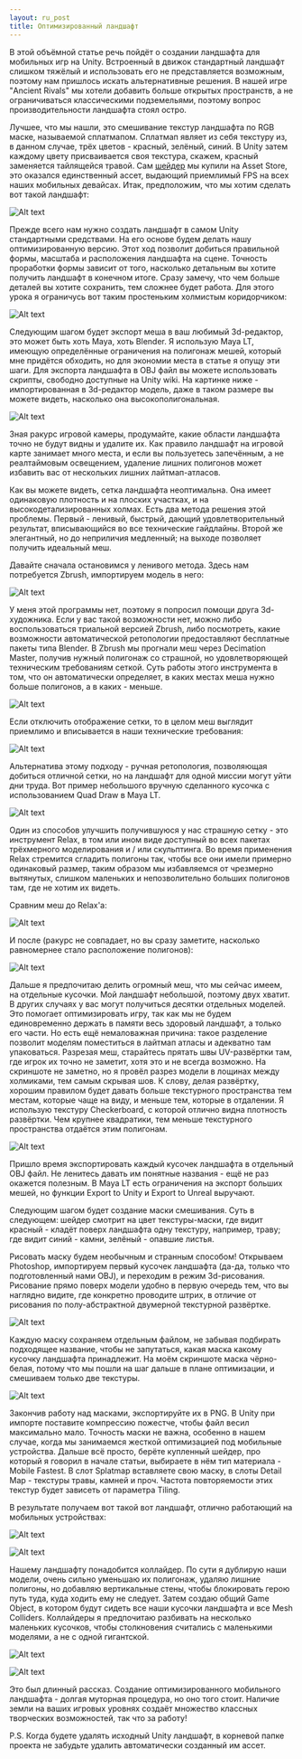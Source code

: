 ```yaml
---
layout: ru_post
title: Оптимизированный ландшафт
---
```


В этой объёмной статье речь пойдёт о создании ландшафта для мобильных игр на Unity. Встроенный в движок стандартный ландшафт слишком тяжёлый и использовать его не представляется возможным, поэтому нам пришлось искать альтернативные решения. В нашей игре "Ancient Rivals" мы хотели добавить больше открытых пространств, а не ограничиваться классическими подземельями, поэтому вопрос производительности ландшафта стоял остро.

Лучшее, что мы нашли, это смешивание текстур ландшафта по RGB маске, называемой сплатмапом. Сплатмап являет из себя текстуру из, в данном случае, трёх цветов - красный, зелёный, синий. В Unity затем каждому цвету присваивается своя текстура, скажем, красный заменяется тайлящейся травой. Сам [шейдер](https://www.assetstore.unity3d.com/en/#!/content/17334) мы купили на Asset Store, это оказался единственный ассет, выдающий приемлимый FPS на всех наших мобильных девайсах. Итак, предположим, что мы хотим сделать вот такой ландшафт:

![Alt text](http://i.imgur.com/p19G8A4.jpg)

Прежде всего нам нужно создать ландшафт в самом Unity стандартными средствами. На его основе будем делать нашу оптимизированную версию. Этот ход позволит добиться правильной формы, масштаба и расположения ландшафта на сцене. Точность проработки формы зависит от того, насколько детальным вы хотите получить ландшафт в конечном итоге. Сразу замечу, что чем больше деталей вы хотите сохранить, тем сложнее будет работа. Для этого урока я ограничусь вот таким простеньким холмистым коридорчиком:

![Alt text](http://i.imgur.com/B6mlSY8.jpg)

Следующим шагом будет экспорт меша в ваш любимый 3d-редактор, это может быть хоть Maya, хоть Blender. Я использую Maya LT, имеющую определённые ограничения на полигонаж мешей, который мне придётся обходить, но для экономии места в статье я опущу эти шаги. Для экспорта ландшафта в OBJ файл вы можете использовать скрипты, свободно доступные на Unity wiki. На картинке ниже - импортированная в 3d-редактор модель, даже в таком размере вы можете видеть, насколько она высокополигональная.

![Alt text](http://i.imgur.com/OkgpLsw.jpg)

Зная ракурс игровой камеры, продумайте, какие области ландшафта точно не будут видны и удалите их. Как правило ландшафт на игровой карте занимает много места, и если вы пользуетесь запечённым, а не реалтаймовым освещением, удаление лишних полигонов может избавить вас от нескольких лишних лайтмап-атласов.

Как вы можете видеть, сетка ландшафта неоптимальна. Она имеет одинаковую плотность и на плоских участках, и на высокодетализированных холмах. Есть два метода решения этой проблемы. Первый - ленивый, быстрый, дающий удовлетворительный результат, вписывающийся во все технические гайдлайны. Второй же элегантный, но до неприличия медленный; на выходе позволяет получить идеальный меш.

Давайте сначала остановимся у ленивого метода. Здесь нам потребуется Zbrush, импортируем модель в него:

![Alt text](http://i.imgur.com/HxgPYXf.jpg)

У меня этой программы нет, поэтому я попросил помощи друга 3d-художника. Если у вас такой возможности нет, можно либо воспользоваться триальной версией Zbrush, либо посмотреть, какие возможности автоматической ретопологии предоставляют бесплатные пакеты типа Blender.
В Zbrush мы прогнали меш через Decimation Master, получив нужный полигонаж со страшной, но удовлетворяющей техническим требованиям сеткой. Суть работы этого инструмента в том, что он автоматически определяет, в каких местах меша нужно больше полигонов, а в каких - меньше.

![Alt text](http://i.imgur.com/sMIbN5S.jpg)

Если отключить отображение сетки, то в целом меш выглядит приемлимо и вписывается в наши технические требования:

![Alt text](http://i.imgur.com/GKCbWKc.jpg)

Альтернатива этому подходу - ручная ретопология, позволяющая добиться отличной сетки, но на ландшафт для одной миссии могут уйти дни труда. Вот пример небольшого вручную сделанного кусочка с использованием Quad Draw в Maya LT.

![Alt text](http://i.imgur.com/asL8a4y.jpg)

Один из способов улучшить получившуюся у нас страшную сетку - это инструмент Relax, в том или ином виде доступный во всех пакетах трёхмерного моделирования и / или скульптинга. Во время применения Relax стремится сгладить полигоны так, чтобы все они имели примерно одинаковый размер, таким образом мы избавляемся от чрезмерно вытянутых, слишком маленьких и непозволительно больших полигонов там, где не хотим их видеть.

Сравним меш до Relax'а:

![Alt text](http://i.imgur.com/clIjLvy.jpg)

И после (ракурс не совпадает, но вы сразу заметите, насколько равномернее стало расположение полигонов):

![Alt text](http://i.imgur.com/rBNGoG2.jpg)

Дальше я предпочитаю делить огромный меш, что мы сейчас имеем, на отдельные кусочки. Мой ландшафт небольшой, поэтому двух хватит. В других случаях у вас могут получиться десятки отдельных моделей. Это помогает оптимизировать игру, так как мы не будем единовременно держать в памяти весь здоровый ландшафт, а только его части. Но есть ещё немаловажная причина: такое разделение позволит моделям поместиться  в лайтмап атласы и адекватно там упаковаться. Разрезая меш, старайтесь прятать швы UV-развёртки там, где игрок их точно не заметит, хотя это и не всегда возможно. На скриншоте не заметно, но я провёл разрез модели в лощинах между холмиками, тем самым скрывая шов. К слову, делая развёртку, хорошим правилом будет давать больше текстурного пространства тем местам, которые чаще на виду, и меньше тем, которые в отдалении. Я использую текстуру Checkerboard, с которой отлично видна плотность развёртки. Чем крупнее квадратики, тем меньше текстурного пространства отдаётся этим полигонам.

![Alt text](http://i.imgur.com/cGPQXmE.jpg)

Пришло время экспортировать каждый кусочек ландшафта в отдельный OBJ файл. Не ленитесь давать им понятные названия - ещё не раз окажется полезным. В Maya LT есть ограничения на экспорт больших мешей, но функции Export to Unity и Export to Unreal выручают.

Следующим шагом будет создание маски смешивания. Суть в следующем: шейдер смотрит на цвет текстуры-маски, где видит красный - кладёт поверх ландшафта одну текстуру, например, траву; где видит синий  - камни, зелёный - опавшие листья.

Рисовать маску будем необычным и странным способом! Открываем Photoshop, импортируем первый кусочек ландшафта (да-да, только что подготовленный нами OBJ), и переходим в режим 3d-рисования. Рисование прямо поверх модели удобно в первую очередь тем, что вы наглядно видите, где конкретно проводите штрих, в отличие от рисования по полу-абстрактной двумерной текстурной развёртке.

![Alt text](http://i.imgur.com/HmhP0pI.jpg)

Каждую маску сохраняем отдельным файлом, не забывая подбирать подходящее название, чтобы не запутаться, какая маска какому кусочку ландшафта принадлежит. На моём скриншоте маска чёрно-белая, потому что мы пошли на шаг дальше в плане оптимизации, и смешиваем только две текстуры.

![Alt text](http://i.imgur.com/EjjUnBd.jpg)

Закончив работу над масками, экспортируйте их в PNG. В Unity при импорте поставите компрессию пожестче, чтобы файл весил максимально мало. Точность маски не важна, особенно в нашем случае, когда мы занимаемся жесткой оптимизацией под мобильные устройства. Дальше всё просто, берёте купленный шейдер, про который я говорил в начале статьи, выбираете в нём тип материала - Mobile Fastest. В слот Splatmap вставляете свою маску, в слоты Detail Map - текстуры травы, камней и проч. Частота повторяемости этих текстур будет зависеть от параметра Tiling.

В результате получаем вот такой вот ландшафт, отлично работающий на мобильных устройствах:

![Alt text](http://i.imgur.com/d319z1y.jpg)

![Alt text](http://i.imgur.com/DUbeRSl.jpg)

Нашему ландшафту понадобится коллайдер. По сути я дублирую наши модели, очень сильно уменьшаю их полигонаж, удаляю лишние полигоны, но добавляю вертикальные стены, чтобы блокировать герою путь туда, куда ходить ему не следует. Затем создаю общий Game Object, в котором будут сидеть все наши кусочки ландшафта и все Mesh Colliders. Коллайдеры я предпочитаю разбивать на несколько маленьких кусочков, чтобы столкновения считались с маленькими моделями, а не с одной гигантской.

![Alt text](http://i.imgur.com/7AVpVkQ.jpg)

![Alt text](http://i.imgur.com/CJ2A3ac.jpg)

Это был длинный рассказ. Создание оптимизированного мобильного ландшафта - долгая муторная процедура, но оно того стоит. Наличие земли на ваших игровых уровнях создаёт множество классных творческих возможностей, так что за работу!

P.S. Когда будете удалять исходный Unity ландшафт, в корневой папке проекта не забудьте удалить автоматически созданный им ассет.
